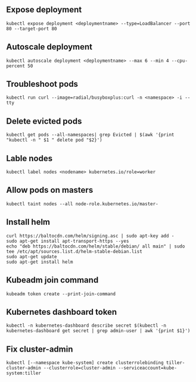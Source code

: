 ## Expose deployment
```
kubectl expose deployment <deploymentname> --type=LoadBalancer --port 80 --target-port 80
```

## Autoscale deployment
```
kubectl autoscale deployment <deploymentname> --max 6 --min 4 --cpu-percent 50
```

## Troubleshoot pods
```
kubectl run curl --image=radial/busyboxplus:curl -n <namespace> -i --tty
```

## Delete evicted pods
```
kubectl get pods --all-namespaces| grep Evicted | $(awk '{print "kubectl -n " $1 " delete pod "$2}')
```

## Lable nodes
```
kubectl label nodes <nodename> kubernetes.io/role=worker
```

## Allow pods on masters
```
kubectl taint nodes --all node-role.kubernetes.io/master-
```

## Install helm
```
curl https://baltocdn.com/helm/signing.asc | sudo apt-key add -
sudo apt-get install apt-transport-https --yes
echo "deb https://baltocdn.com/helm/stable/debian/ all main" | sudo tee /etc/apt/sources.list.d/helm-stable-debian.list
sudo apt-get update
sudo apt-get install helm
```

## Kubeadm join command
```
kubeadm token create --print-join-command
```

## Kubernetes dashboard token
```
kubectl -n kubernetes-dashboard describe secret $(kubectl -n kubernetes-dashboard get secret | grep admin-user | awk '{print $1}')
```

## Fix cluster-admin
```
kubectl [--namespace kube-system] create clusterrolebinding tiller-cluster-admin --clusterrole=cluster-admin --serviceaccount=kube-system:tiller
```
